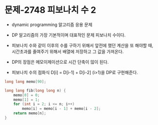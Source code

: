 # 문제-2748 피보나치 수 2

- dynamic programming 알고리즘 응용 문제

- DP 알고리즘의 가장 기본적이며 대표적인 문제 피보나치 수이다.
- 피보나치 수와 같이 이후의 수를 구하기 위해서 앞전에 했던 계산을 또 해야할 때, 시간초과를 줄여주기 위해서 배열에 저장하고 그 값을 가져온다.
- DP의 장점은 메모이제이션으로 시간 단축이 많이 된다.
- 피보나치 수의 점화식 D[i] = D[i-1] + D[i-2] (i>1)을 DP로 구현해준다.

```C
long long memo[90];

long long fib(long long n) {
	memo[0] = 0;
	memo[1] = 1;
	for (int i = 2; i <= n; i++)
		memo[i] = memo[i - 1] + memo[i - 2];
	return memo[n];
}
```

